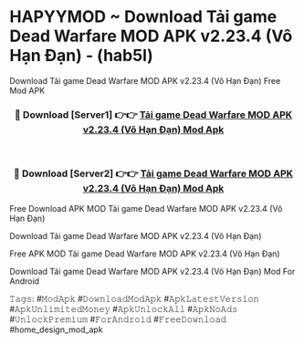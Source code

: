 # HAPYYMOD ~ Download Tải game Dead Warfare MOD APK v2.23.4 (Vô Hạn Đạn) - (hab5l)
Download Tải game Dead Warfare MOD APK v2.23.4 (Vô Hạn Đạn) Free Mod APK

<div align="center">
<h3>🔴 Download [Server1] 👉👉 <a href="https://apk-comot.site?title=Tải_game_Dead_Warfare_MOD_APK_v2.23.4_(Vô_Hạn_Đạn)">Tải game Dead Warfare MOD APK v2.23.4 (Vô Hạn Đạn) Mod Apk</a></h3><br>

<h3>🔴 Download [Server2] 👉👉 <a href="https://apk-comot.site?title=Tải_game_Dead_Warfare_MOD_APK_v2.23.4_(Vô_Hạn_Đạn)">Tải game Dead Warfare MOD APK v2.23.4 (Vô Hạn Đạn) Mod Apk</a></h3>
</div>


Free Download APK MOD Tải game Dead Warfare MOD APK v2.23.4 (Vô Hạn Đạn)

Download Tải game Dead Warfare MOD APK v2.23.4 (Vô Hạn Đạn) 

Free APK MOD Tải game Dead Warfare MOD APK v2.23.4 (Vô Hạn Đạn) 

Download Tải game Dead Warfare MOD APK v2.23.4 (Vô Hạn Đạn) Mod For Android

𝚃𝚊𝚐𝚜: #𝙼𝚘𝚍𝙰𝚙𝚔 #𝙳𝚘𝚠𝚗𝚕𝚘𝚊𝚍𝙼𝚘𝚍𝙰𝚙𝚔 #𝙰𝚙𝚔𝙻𝚊𝚝𝚎𝚜𝚝𝚅𝚎𝚛𝚜𝚒𝚘𝚗 #𝙰𝚙𝚔𝚄𝚗𝚕𝚒𝚖𝚒𝚝𝚎𝚍𝙼𝚘𝚗𝚎𝚢 #𝙰𝚙𝚔𝚄𝚗𝚕𝚘𝚌𝚔𝙰𝚕𝚕 #𝙰𝚙𝚔𝙽𝚘𝙰𝚍𝚜 #𝚄𝚗𝚕𝚘𝚌𝚔𝙿𝚛𝚎𝚖𝚒𝚞𝚖 #𝙵𝚘𝚛𝙰𝚗𝚍𝚛𝚘𝚒𝚍 #𝙵𝚛𝚎𝚎𝙳𝚘𝚠𝚗𝚕𝚘𝚊𝚍 #home_design_mod_apk